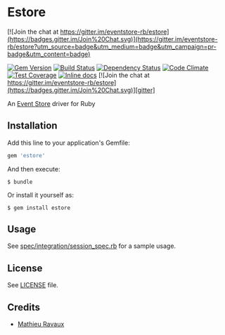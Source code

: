 [gem]: https://rubygems.org/gems/estore
[travis]: https://travis-ci.org/eventstore-rb/estore
[gemnasium]: https://gemnasium.com/eventstore-rb/estore
[codeclimate]: https://codeclimate.com/github/eventstore-rb/estore
[inchpages]: http://inch-ci.org/github/eventstore-rb/estore
[gitter]: https://gitter.im/eventstore-rb/estore?utm_source=badge&utm_medium=badge&utm_campaign=pr-badge&utm_content=badge

# Estore

[![Join the chat at https://gitter.im/eventstore-rb/estore](https://badges.gitter.im/Join%20Chat.svg)](https://gitter.im/eventstore-rb/estore?utm_source=badge&utm_medium=badge&utm_campaign=pr-badge&utm_content=badge)

[![Gem Version](https://badge.fury.io/rb/estore.svg)][gem]
[![Build Status](https://travis-ci.org/eventstore-rb/estore.svg?branch=master)][travis]
[![Dependency Status](https://gemnasium.com/eventstore-rb/estore.png)][gemnasium]
[![Code Climate](https://codeclimate.com/github/eventstore-rb/estore/badges/gpa.svg)][codeclimate]
[![Test Coverage](https://codeclimate.com/github/eventstore-rb/estore/badges/coverage.svg)][codeclimate]
[![Inline docs](http://inch-ci.org/github/eventstore-rb/estore.svg?branch=master)][inchpages]
[![Join the chat at https://gitter.im/eventstore-rb/estore](https://badges.gitter.im/Join%20Chat.svg)][gitter]

An [Event Store](http://geteventstore.com/) driver for Ruby

## Installation

Add this line to your application's Gemfile:

```ruby
gem 'estore'
```

And then execute:

    $ bundle

Or install it yourself as:

    $ gem install estore

## Usage

See [spec/integration/session_spec.rb](spec/integration/session_spec.rb) for a sample usage.

## License

See [LICENSE](LICENSE) file.

## Credits

  * [Mathieu Ravaux](https://github.com/mathieuravaux)
